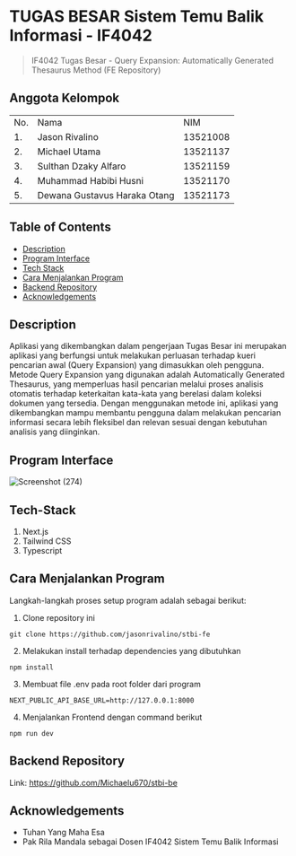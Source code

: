 # TUGAS BESAR Sistem Temu Balik Informasi - IF4042
> IF4042 Tugas Besar - Query Expansion: Automatically Generated Thesaurus Method (FE Repository)

## Anggota Kelompok
<table>
    <tr>
        <td>No.</td>
        <td>Nama</td>
        <td>NIM</td>
    </tr>
    <tr>
        <td>1.</td>
        <td>Jason Rivalino</td>
        <td>13521008</td>
    </tr>
    <tr>
        <td>2.</td>
        <td>Michael Utama</td>
        <td>13521137</td>
    </tr>
    <tr>
        <td>3.</td>
        <td>Sulthan Dzaky Alfaro</td>
        <td>13521159</td>
    </tr>
    <tr>
        <td>4.</td>
        <td>Muhammad Habibi Husni</td>
        <td>13521170</td>
    </tr>
    <tr>
        <td>5.</td>
        <td>Dewana Gustavus Haraka Otang</td>
        <td>13521173</td>
    </tr>
</table>

## Table of Contents
* [Description](#description)
* [Program Interface](#program-interface)
* [Tech Stack](#tech-stack)
* [Cara Menjalankan Program](#cara-menjalankan-program)
* [Backend Repository](#backend-repository)
* [Acknowledgements](#acknowledgements)

## Description
Aplikasi yang dikembangkan dalam pengerjaan Tugas Besar ini merupakan aplikasi yang berfungsi untuk melakukan perluasan terhadap kueri pencarian awal (Query Expansion) yang dimasukkan oleh pengguna. Metode Query Expansion yang digunakan adalah Automatically Generated Thesaurus, yang memperluas hasil pencarian melalui proses analisis otomatis terhadap keterkaitan kata-kata yang berelasi dalam koleksi dokumen yang tersedia. Dengan menggunakan metode ini, aplikasi yang dikembangkan mampu membantu pengguna dalam melakukan pencarian informasi secara lebih fleksibel dan relevan sesuai dengan kebutuhan analisis yang diinginkan.

## Program Interface
![Screenshot (274)](https://github.com/user-attachments/assets/e6977c2d-96ba-4c5a-b252-e3b59dfd9a47)

## Tech-Stack
1. Next.js
2. Tailwind CSS
3. Typescript

## Cara Menjalankan Program
Langkah-langkah proses setup program adalah sebagai berikut:
1. Clone repository ini
```
git clone https://github.com/jasonrivalino/stbi-fe 
```
2. Melakukan install terhadap dependencies yang dibutuhkan
```
npm install
```
3. Membuat file .env pada root folder dari program
```
NEXT_PUBLIC_API_BASE_URL=http://127.0.0.1:8000
```
4. Menjalankan Frontend dengan command berikut
```
npm run dev
```

## Backend Repository
Link: https://github.com/Michaelu670/stbi-be 

## Acknowledgements
- Tuhan Yang Maha Esa
- Pak Rila Mandala sebagai Dosen IF4042 Sistem Temu Balik Informasi

